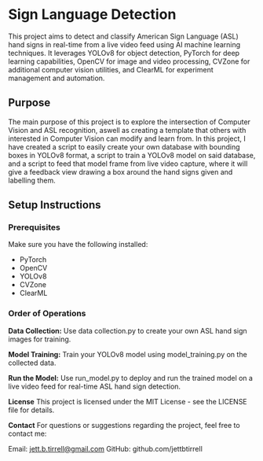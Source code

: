 # Sign Language Detection

This project aims to detect and classify American Sign Language (ASL) hand signs in real-time from a live video feed using AI machine learning techniques. It leverages YOLOv8 for object detection, PyTorch for deep learning capabilities, OpenCV for image and video processing, CVZone for additional computer vision utilities, and ClearML for experiment management and automation.

## Purpose

The main purpose of this project is to explore the intersection of Computer Vision and ASL recognition, aswell as creating a template that others with interested in Computer Vision can modify and learn from. In this project, I have created a script to easily create your own database with bounding boxes in YOLOv8 format, a script to train a YOLOv8 model on said database, and a script to feed that model frame from live video capture, where it will give a feedback view drawing a box around the hand signs given and labelling them.
## Setup Instructions

### Prerequisites

Make sure you have the following installed:
- PyTorch
- OpenCV
- YOLOv8
- CVZone
- ClearML

### Order of Operations

**Data Collection:**
Use data collection.py to create your own ASL hand sign images for training.

**Model Training:**
Train your YOLOv8 model using model_training.py on the collected data.

**Run the Model:**
Use run_model.py to deploy and run the trained model on a live video feed for real-time ASL hand sign detection.

**License**
This project is licensed under the MIT License - see the LICENSE file for details.

**Contact**
For questions or suggestions regarding the project, feel free to contact me:

Email: jett.b.tirrell@gmail.com
GitHub: github.com/jettbtirrell
